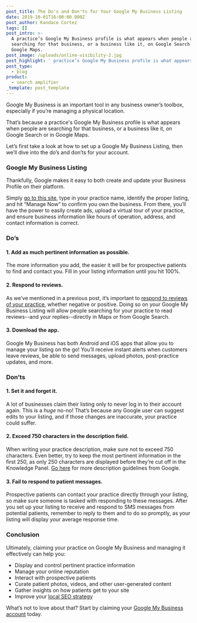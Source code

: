 ```yaml
---
post_title: The Do's and Don'ts for Your Google My Business Listing
date: 2019-10-01T16:00:00.000Z
post_author: Kandace Cortez
tags: []
post_intro: >-
  A practice’s Google My Business profile is what appears when people are
  searching for that business, or a business like it, on Google Search or in
  Google Maps.
post_image: /uploads/online-visibility-2.jpg
post_highlight: ' practice’s Google My Business profile is what appears when people are searching for that business, or a business like it, on Google Search or in Google Maps.'
post_type:
  - blog
product:
  - search amplifier
_template: post_template
---
```


Google My Business is an important tool in any business owner’s toolbox, especially if you’re managing a physical location.

That’s because a practice's Google My Business profile is what appears when people are searching for that business, or a business like it, on Google Search or in Google Maps.

Let’s first take a look at how to set up a Google My Business Listing, then we’ll dive into the do’s and don’ts for your account.

### Google My Business Listing

Thankfully, Google makes it easy to both create and update your Business Profile on their platform.

Simply [go to this site](https://www.google.com/business/), type in your practice name, identify the proper listing, and hit “Manage Now” to confirm you own the business. From there, you’ll have the power to easily create ads, upload a virtual tour of your practice, and ensure business information like hours of operation, address, and contact information is correct.

### Do’s

#### 1. Add as much pertinent information as possible.

The more information you add, the easier it will be for prospective patients to find and contact you. Fill in your listing information until you hit 100%.

#### 2. Respond to reviews.

As we’ve mentioned in a previous post, it’s important to [respond to reviews of your practice](https://doctorlogic.com/blog/doctor-reputation-management.html), whether negative or positive. Doing so on your Google My Business Listing will allow people searching for your practice to read reviews--and your replies--directly in Maps or from Google Search.

#### 3. Download the app.

Google My Business has both Android and iOS apps that allow you to manage your listing on the go! You’ll receive instant alerts when customers leave reviews, be able to send messages, upload photos, post-practice updates, and more.

### Don’ts

#### 1. Set it and forget it.

A lot of businesses claim their listing only to never log in to their account again. This is a _huge_ no-no! That’s because any Google user can suggest edits to your listing, and if those changes are inaccurate, your practice could suffer.

#### 2. Exceed 750 characters in the description field.

When writing your practice description, make sure not to exceed 750 characters. Even better, try to keep the most pertinent information in the first 250, as only 250 characters are displayed before they’re cut off in the Knowledge Panel. [Go here](https://support.google.com/business/answer/3038177#description) for more description guidelines from Google.

#### 3. Fail to respond to patient messages.

Prospective patients can contact your practice directly through your listing, so make sure someone is tasked with responding to these messages. After you set up your listing to receive and respond to SMS messages from potential patients, remember to reply to them and to do so promptly, as your listing will display your average response time.

### Conclusion

Ultimately, claiming your practice on Google My Business and managing it effectively can help you:

* Display and control pertinent practice information
* Manage your online reputation
* Interact with prospective patients
* Curate patient photos, videos, and other user-generated content
* Gather insights on how patients get to your site
* Improve your [local SEO strategy](https://doctorlogic.com/search-amplifier)

What’s not to love about that? Start by claiming your [Google My Business account](https://www.google.com/business/) today.
